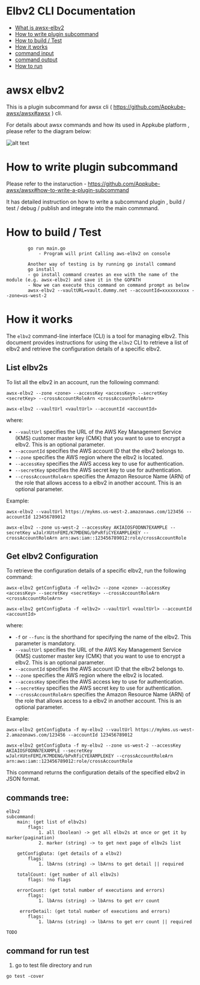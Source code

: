 # Elbv2 CLI Documentation

- [What is awsx-elbv2](#awsx-elbv2)
- [How to write plugin subcommand](#how-to-write-plugin-subcommand)
- [How to build / Test](#how-to-build--test)
- [How it works](#How-it-works)
- [command input](#command-input)
- [command output](#command-output)
- [How to run ](#how-to-run)

# awsx elbv2

This is a plugin subcommand for awsx cli ( https://github.com/Appkube-awsx/awsx#awsx ) cli.

For details about awsx commands and how its used in Appkube platform , please refer to the diagram below:

![alt text](https://raw.githubusercontent.com/AppkubeCloud/appkube-architectures/main/LayeredArchitecture.svg)

# How to write plugin subcommand

Please refer to the instaruction -
https://github.com/Appkube-awsx/awsx#how-to-write-a-plugin-subcommand

It has detailed instruction on how to write a subcommand plugin , build / test / debug / publish and integrate into the main commmand.

# How to build / Test

            go run main.go
                - Program will print Calling aws-elbv2 on console

            Another way of testing is by running go install command
            go install
            - go install command creates an exe with the name of the module (e.g. awsx-elbv2) and save it in the GOPATH
            - Now we can execute this command on command prompt as below
            awsx-elbv2 --vaultURL=vault.dummy.net --accountId=xxxxxxxxxx --zone=us-west-2

# How it works

The `elbv2` command-line interface (CLI) is a tool for managing elbv2. This document provides instructions for using the `elbv2` CLI to retrieve a list of elbv2 and retrieve the configuration details of a specific elbv2.

## List elbv2s

To list all the elbv2 in an account, run the following command:

    awsx-elbv2 --zone <zone> --accessKey <accessKey> --secretKey <secretKey> --crossAccountRoleArn <crossAccountRoleArn>

    awsx-elbv2 --vaultUrl <vaultUrl> --accountId <accountId>

where:

- `--vaultUrl` specifies the URL of the AWS Key Management Service (KMS) customer master key (CMK) that you want to use to encrypt a elbv2. This is an optional parameter.
- `--accountId` specifies the AWS account ID that the elbv2 belongs to.
- `--zone` specifies the AWS region where the elbv2 is located.
- `--accessKey` specifies the AWS access key to use for authentication.
- `--secretKey` specifies the AWS secret key to use for authentication.
- `--crossAccountRoleArn` specifies the Amazon Resource Name (ARN) of the role that allows access to a elbv2 in another account. This is an optional parameter.

Example:

    awsx-elbv2 --vaultUrl https://mykms.us-west-2.amazonaws.com/123456 --accountId 123456789012

    awsx-elbv2 --zone us-west-2 --accessKey AKIAIOSFODNN7EXAMPLE --secretKey wJalrXUtnFEMI/K7MDENG/bPxRfiCYEXAMPLEKEY --crossAccountRoleArn arn:aws:iam::123456789012:role/crossAccountRole

## Get elbv2 Configuration

To retrieve the configuration details of a specific elbv2, run the following command:

    awsx-elbv2 getConfigData -f <elbv2> --zone <zone> --accessKey <accessKey> --secretKey <secretKey> --crossAccountRoleArn <crossAccountRoleArn>

    awsx-elbv2 getConfigData -f <elbv2> --vaultUrl <vaultUrl> --accountId <accountId>

where:

- `-f` or `--func` is the shorthand for specifying the name of the elbv2. This parameter is mandatory.
- `--vaultUrl` specifies the URL of the AWS Key Management Service (KMS) customer master key (CMK) that you want to use to encrypt a elbv2. This is an optional parameter.
- `--accountId` specifies the AWS account ID that the elbv2 belongs to.
- `--zone` specifies the AWS region where the elbv2 is located.
- `--accessKey` specifies the AWS access key to use for authentication.
- `--secretKey` specifies the AWS secret key to use for authentication.
- `--crossAccountRoleArn` specifies the Amazon Resource Name (ARN) of the role that allows access to a elbv2 in another account. This is an optional parameter.

Example:

    awsx-elbv2 getConfigData -f my-elbv2 --vaultUrl https://mykms.us-west-2.amazonaws.com/123456 --accountId 123456789012

    awsx-elbv2 getConfigData -f my-elbv2 --zone us-west-2 --accessKey AKIAIOSFODNN7EXAMPLE --secretKey wJalrXUtnFEMI/K7MDENG/bPxRfiCYEXAMPLEKEY --crossAccountRoleArn arn:aws:iam::123456789012:role/crossAccountRole

This command returns the configuration details of the specified elbv2 in JSON format.

## commands tree:

    elbv2
    subcommand:
        main: (get list of elbv2s)
            flags:
                1. all (boolean) -> get all elbv2s at once or get it by marker(pagination)
                2. marker (string) -> to get next page of elbv2s list

        getConfigData: (get details of a elbv2)
            flags:
                1. lbArns (string) -> lbArns to get detail || required

        totalCount: (get number of all elbv2s)
            flags: !no flags

        errorCount: (get total number of executions and errors)
            flags:
                1. lbArns (string) -> lbArns to get err count

         errorDetail: (get total number of executions and errors)
            flags:
                1. lbArns (string) -> lbArns to get err count || required

`TODO`

## command for run test

1. go to test file directory and run

```
go test -cover
```
